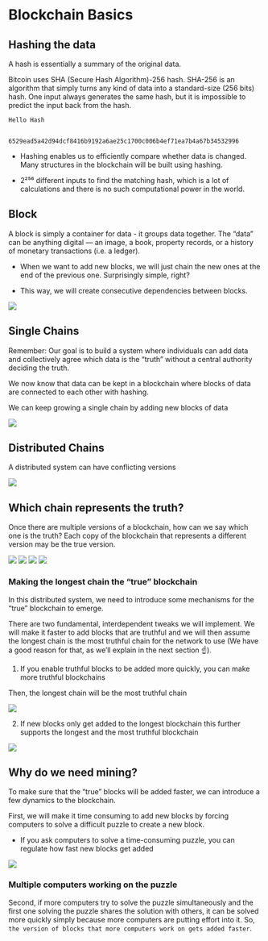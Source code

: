 # Blockchain Basics


## Hashing the data

A hash is essentially a summary of the original data.

Bitcoin uses SHA (Secure Hash Algorithm)-256 hash. SHA-256 is an algorithm that simply turns any kind of data into a standard-size (256 bits) hash. One input always generates the same hash, but it is impossible to predict the input back from the hash.


```
Hello Hash
```

```

6529ead5a42d94dcf8416b9192a6ae25c1700c006b4ef71ea7b4a67b34532996

```

* Hashing enables us to efficiently compare whether data is changed. Many structures in the blockchain will be built using hashing.

* 2²⁵⁶ different inputs to find the matching hash, which is a lot of calculations and there is no such computational power in the world.

## Block

A block is simply a container for data - it groups data together. The “data” can be anything digital — an image, a book, property records, or a history of monetary transactions (i.e. a ledger).

* When we want to add new blocks, we will just chain the new ones at the end of the previous one. Surprisingly simple, right?

* This way, we will create consecutive dependencies between blocks.

<img src="images/blockstructure.png"/>


## Single Chains

Remember: Our goal is to build a system where individuals can add data and collectively agree which data is the “truth” without a central authority deciding the truth.

We now know that data can be kept in a blockchain where blocks of data are connected to each other with hashing.

We can keep growing a single chain by adding new blocks of data

<img src="images/single-chain.png"/>


## Distributed Chains

A distributed system can have conflicting versions

<img src="images/dist-chain.png"/>


## Which chain represents the truth?

Once there are multiple versions of a blockchain, how can we say which one is the truth? Each copy of the blockchain that represents a different version may be the true version.

<img src="images/dist-chain.png"/>

<img src="images/alice-version.png"/>
<img src="images/bob-version.png"/>
<img src="images/jim-version.png"/>


### Making the longest chain the “true” blockchain

In this distributed system, we need to introduce some mechanisms for the “true” blockchain to emerge.

There are two fundamental, interdependent tweaks we will implement. We will make it faster to add blocks that are truthful and we will then assume the longest chain is the most truthful chain for the network to use (We have a good reason for that, as we’ll explain in the next section ☝️).


1. If you enable truthful blocks to be added more quickly, you can make more truthful blockchains 

Then, the longest chain will be the most truthful chain

<img src="images/longest-chain.png"/>

2. If new blocks only get added to the longest blockchain this further supports the longest and the most truthful blockchain

<img src="images/longest-chain2.png"/>


## Why do we need mining?

To make sure that the “true” blocks will be added faster, we can introduce a few dynamics to the blockchain.

First, we will make it time consuming to add new blocks by forcing computers to solve a difficult puzzle to create a new block.

* If you ask computers to solve a time-consuming puzzle, you can regulate how fast new blocks get added

<img src="images/time-consuming.png"/>

### Multiple computers working on the puzzle

Second, if more computers try to solve the puzzle simultaneously and the first one solving the puzzle shares the solution with others, it can be solved more quickly simply because more computers are putting effort into it. So, ``the version of blocks that more computers work on gets added faster``.

